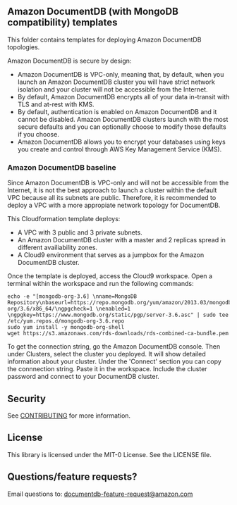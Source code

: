 
## Amazon DocumentDB (with MongoDB compatibility) templates

This folder contains templates for deploying Amazon DocumentDB topologies. 

Amazon DocumentDB is secure by design:

- Amazon DocumentDB is VPC-only, meaning that, by default, when you launch an Amazon DocumentDB cluster you will have strict network isolation and your cluster will not be accessible from the Internet.
- By default, Amazon DocumentDB encrypts all of your data in-transit with TLS and at-rest with KMS.
- By default, authentication is enabled on Amazon DocumentDB and it cannot be disabled. Amazon DocumentDB clusters launch with the most secure defaults and you can optionally choose to modify those defaults if you choose.
- Amazon DocumentDB allows you to encrypt your databases using keys you create and control through AWS Key Management Service (KMS). 

### Amazon DocumentDB baseline

Since Amazon DocumentDB is VPC-only and will not be accessible from the Internet, it is not the best approach to launch a cluster within the default VPC because all its subnets are public. Therefore, it is recommended to deploy a VPC with a more appropiate network topology for DocumentDB.

This Cloudformation template deploys:  
- A VPC with 3 public and 3 private subnets. 
- An Amazon DocumentDB cluster with a master and 2 replicas spread in different availiability zones. 
- A Cloud9 environment that serves as a jumpbox for the Amazon DocumentDB cluster. 

Once the template is deployed, access the Cloud9 workspace. Open a terminal within the workspace and run the following commands:

```
echo -e "[mongodb-org-3.6] \nname=MongoDB Repository\nbaseurl=https://repo.mongodb.org/yum/amazon/2013.03/mongodb-org/3.6/x86_64/\ngpgcheck=1 \nenabled=1 \ngpgkey=https://www.mongodb.org/static/pgp/server-3.6.asc" | sudo tee /etc/yum.repos.d/mongodb-org-3.6.repo
sudo yum install -y mongodb-org-shell
wget https://s3.amazonaws.com/rds-downloads/rds-combined-ca-bundle.pem
```

To get the connection string, go the Amazon DocumentDB console. Then under Clusters, select the cluster you deployed. It will show detailed information about your cluster. Under the 'Connect' section you can copy the connnection string. Paste it in the workspace. Include the cluster password and connect to your DocumentDB cluster. 

## Security

See [CONTRIBUTING](CONTRIBUTING.md#security-issue-notifications) for more information.

## License

This library is licensed under the MIT-0 License. See the LICENSE file.

## Questions/feature requests?

Email questions to: documentdb-feature-request@amazon.com
